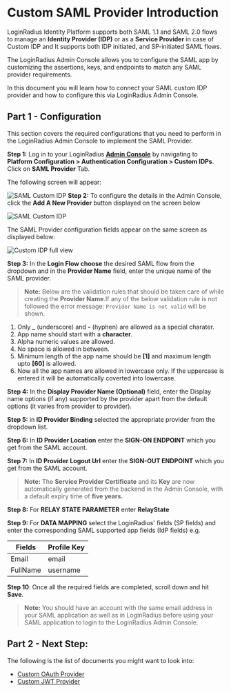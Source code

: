 # Custom SAML Provider Introduction

LoginRadius Identity Platform supports both SAML 1.1 and SAML 2.0 flows to manage an **Identity Provider (IDP)** or as a **Service Provider** in case of Custom IDP and It supports both IDP initiated, and SP-initiated SAML flows.

The LoginRadius Admin Console allows you to configure the SAML app by customizing the assertions, keys, and endpoints to match any SAML provider requirements.

In this document you will learn how to connect your SAML custom IDP provider and how to configure this via LoginRadius Admin Console.

## Part 1 - Configuration

This section covers the required configurations that you need to perform in the LoginRadius Admin Console to implement the SAML Provider.

**Step 1:** Log in to your LoginRadius **[Admin Console](https://adminconsole.loginradius.com/)** by navigating to **Platform Configuration > Authentication Configuration > Custom IDPs**. Click on **SAML Provider** Tab.

The following screen will appear:

![SAML Custom IDP ](https://apidocs.lrcontent.com/images/c1_185956102f2db208fd8.61080527.png "enter image title here")
**Step 2:** To configure the details in the Admin Console, click the **Add A New Provider** button displayed on the screen below

![SAML Custom IDP](https://apidocs.lrcontent.com/images/c2_143806102f304f34993.34536738.png "SAML Custom IDP")

The SAML Provider configuration fields appear on the same screen as displayed below:

![Custom IDP full view](https://apidocs.lrcontent.com/images/custom-idp_271367546425cc5c907093.34091358.png "Custom IDP full view")

**Step 3:** In the **Login Flow choose** the desired SAML flow from the dropdown and in the **Provider Name** field, enter the unique name of the SAML provider.

> **Note:** Below are the validation rules that should be taken care of while creating the **Provider Name**.If any of the below validation rule is not followed the error message: `Provider Name is not valid` will be shown.

1. Only **\_** (underscore) and **-** (hyphen) are allowed as a special charater.
2. App name should start with a **character**.
3. Alpha numeric values are allowed.
4. No space is allowed in between.
5. Minimum length of the app name should be **[1]** and maximum length upto **[60]** is allowed.
6. Now all the app names are allowed in lowercase only. If the uppercase is entered it will be automatically coverted into lowercase.

**Step 4:** In the **Display Provider Name (Optional)** field, enter the Display name options (if any) supported by the provider apart from the default options (it varies from provider to provider).

**Step 5:** in **ID Provider Binding** selected the appropriate provider from the dropdown list.

**Step 6:** In **ID Provider Location** enter the **SIGN-ON ENDPOINT** which you get from the SAML account.

**Step 7:** In **ID Provider Logout Url** enter the **SIGN-OUT ENDPOINT** which you get from the SAML account.

> **Note:** The **Service Provider Certificate** and its **Key** are now automatically generated from the backend in the Admin Console, with a default expiry time of **five years.**

**Step 8:** For **RELAY STATE PARAMETER** enter **RelayState**

**Step 9:** For **DATA MAPPING** select the LoginRadius' fields (SP fields) and enter the corresponding SAML supported app fields (IdP fields) e.g.

| Fields | Profile Key |
|--|--|
| Email | email |
| FullName | username |

**Step 10**: Once all the required fields are completed, scroll down and hit **Save**.

> **Note:** You should have an account with the same email address in your SAML application as well as in LoginRadius before using your SAML application to login to the LoginRadius Admin Console.

## Part 2 - Next Step:

The following is the list of documents you might want to look into:

- [Custom OAuth Provider](/single-sign-on/tutorial/custom-identity-providers/custom-oauth-provider/)
- [Custom JWT Provider](/single-sign-on/custom-identity-providers/custom-jwt-provider/)
